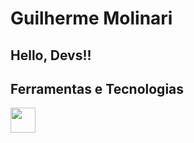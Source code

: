 # Guilherme Molinari
## Hello, Devs!!
## Ferramentas e Tecnologias

<img src="https://cdn.jsdelivr.net/gh/devicons/devicon@latest/icons/git/git-plain-wordmark.svg" width="40" height="40"/>
